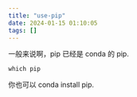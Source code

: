 ```yaml
---
title: "use-pip"
date: 2024-01-15 01:10:05
tags: []
---
```

一般来说啊，pip 已经是 conda 的 pip.

```
which pip
```

你也可以 conda install pip.


